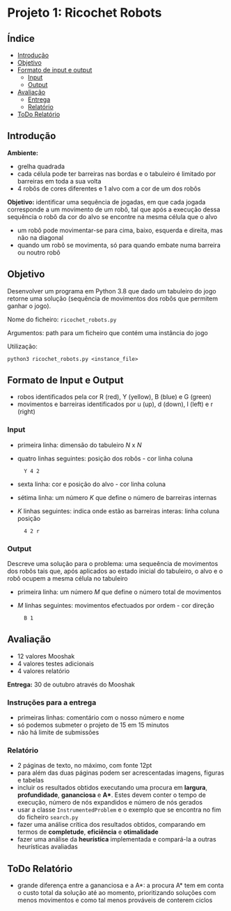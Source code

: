 # Projeto 1: Ricochet Robots

## Índice
- [Introdução](#introdução)
- [Objetivo](#objetivo)
- [Formato de input e output](#formato-de-input-e-output)
    - [Input](#input)
    - [Output](#output)
- [Avaliação](#avaliação)
    - [Entrega](#instruções-para-a-entrega)
    - [Relatório](#relatório)
- [ToDo Relatório](#todo-relatório)

## Introdução

**Ambiente:**
- grelha quadrada
- cada célula pode ter barreiras nas bordas e o tabuleiro é limitado por barreiras em toda a sua volta
- 4 robôs de cores diferentes e 1 alvo com a cor de um dos robôs

**Objetivo:** identificar uma sequência de jogadas, em que cada jogada corresponde a um movimento de um robô, tal que após a execução dessa sequência o robô da cor do alvo se encontre na mesma célula que o alvo

- um robô pode movimentar-se para cima, baixo, esquerda e direita, mas não na diagonal
- quando um robô se movimenta, só para quando embate numa barreira ou noutro robô

## Objetivo

Desenvolver um programa em Python 3.8 que dado um tabuleiro do jogo retorne uma solução (sequência de movimentos dos robôs que permitem ganhar o jogo).

Nome do ficheiro: `ricochet_robots.py`

Argumentos: path para um ficheiro que contém uma instância do jogo

Utilização:

    python3 ricochet_robots.py <instance_file>


## Formato de Input e Output
- robos identificados pela cor R (red), Y (yellow), B (blue) e G (green)
- movimentos e barreiras identificados por u (up), d (down), l (left) e r (right)

### Input
- primeira linha: dimensão do tabuleiro *N* x *N*
- quatro linhas seguintes: posição dos robôs - cor linha coluna
        
        Y 4 2

- sexta linha: cor e posição do alvo - cor linha coluna
- sétima linha: um número *K* que define o número de barreiras internas
- *K* linhas seguintes: indica onde estão as barreiras interas: linha coluna posição

        4 2 r

### Output
Descreve uma solução para o problema: uma sequeência de movimentos dos robôs tais que, após aplicados ao estado inicial do tabuleiro, o alvo e o robô ocupem a mesma célula no tabuleiro

- primeira linha: um número *M* que define o número total de movimentos
- *M* linhas seguintes: movimentos efectuados por ordem - cor direção

        B 1

## Avaliação
- 12 valores Mooshak
- 4 valores testes adicionais
- 4 valores relatório

**Entrega:** 30 de outubro através do Mooshak

### Instruções para a entrega
- primeiras linhas: comentário com o nosso número e nome
- só podemos submeter o projeto de 15 em 15 minutos
- não há limite de submissões

### Relatório
- 2 páginas de texto, no máximo, com fonte 12pt
- para além das duas páginas podem ser acrescentadas imagens, figuras e tabelas
- incluir os resultados obtidos executando uma procura em **largura**, **profundidade**, **gananciosa** e **A\***. Estes devem conter o tempo de execução, número de nós expandidos e número de nós gerados
- usar a classe `InstrumentedProblem` e o exemplo que se encontra no fim do ficheiro `search.py`
- fazer uma análise crítica dos resultados obtidos, comparando em termos de **completude**, **eficiência** e **otimalidade**
- fazer uma análise da **heurística** implementada e compará-la a outras heurísticas avaliadas

## ToDo Relatório
- grande diferença entre a gananciosa e a A*: a procura A* tem em conta o custo total da solução até ao momento, prioritizando soluções com menos movimentos e como tal menos prováveis de conterem ciclos 


